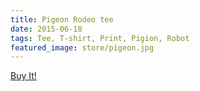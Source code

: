 ```yaml
---
title: Pigeon Rodeo tee
date: 2015-06-18
tags: Tee, T-shirt, Print, Pigion, Robot
featured_image: store/pigeon.jpg
---
```

<a target="_blank" class="s6-link" href="http://society6.com/product/relative-size_t-shirt#11=50&4=80&5=18">Buy It!</a>